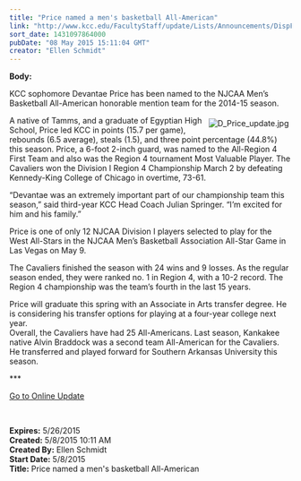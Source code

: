 ```yaml
---
title: "Price named a men's basketball All-American"
link: "http://www.kcc.edu/FacultyStaff/update/Lists/Announcements/DispForm.aspx?ID=1920"
sort_date: 1431097864000
pubDate: "08 May 2015 15:11:04 GMT"
creator: "Ellen Schmidt"
---
```


<div><b>Body:</b> <div class="ExternalClass5B8A688DC0704144861B61A9588E416E"><p>​KCC sophomore Devantae Price has been named to the NJCAA Men’s Basketball All-American honorable mention team for the 2014-15 season. </p>
<p><img alt="D_Price_update.jpg" src="/FacultyStaff/update/Documents/D_Price_update.jpg" style="vertical-align:auto;float:right;margin:5px" />A native of Tamms, and a graduate of Egyptian High School, Price led KCC in points (15.7 per game), rebounds (6.5 average), steals (1.5), and three point percentage (44.8%) this season. Price, a 6-foot 2-inch guard, was named to the All-Region 4 First Team and also was the Region 4 tournament Most Valuable Player. The Cavaliers won the Division I Region 4 Championship March 2 by defeating Kennedy-King College of Chicago in overtime, 73-61.</p>
<p>“Devantae was an extremely important part of our championship team this season,” said third-year KCC Head Coach Julian Springer. “I’m excited for him and his family.”</p>
<p>Price is one of only 12 NJCAA Division I players selected to play for the West All-Stars in the NJCAA Men’s Basketball Association All-Star Game in Las Vegas on May 9. </p>
<p>The Cavaliers finished the season with 24 wins and 9 losses. As the regular season ended, they were ranked no. 1 in Region 4, with a 10-2 record. The Region 4 championship was the team’s fourth in the last 15 years. </p>
<p>Price will graduate this spring with an Associate in Arts transfer degree. He is considering his transfer options for playing at a four-year college next year. <br />Overall, the Cavaliers have had 25 All-Americans. Last season, Kankakee native Alvin Braddock was a second team All-American for the Cavaliers. He transferred and played forward for Southern Arkansas University this season.<br /></p>
<p>***</p>
<p><a href="/update">Go to Online Update</a></p>
<p> </p></div></div>
<div><b>Expires:</b> 5/26/2015</div>
<div><b>Created:</b> 5/8/2015 10:11 AM</div>
<div><b>Created By:</b> Ellen Schmidt</div>
<div><b>Start Date:</b> 5/8/2015</div>
<div><b>Title:</b> Price named a men&#39;s basketball All-American</div>
